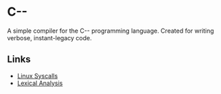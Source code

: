 # C--

A simple compiler for the C-- programming language. Created for writing verbose, instant-legacy code.

## Links

- [Linux Syscalls](https://chromium.googlesource.com/chromiumos/docs/+/master/constants/syscalls.md)
- [Lexical Analysis](https://en.wikipedia.org/wiki/Lexical_analysis)
